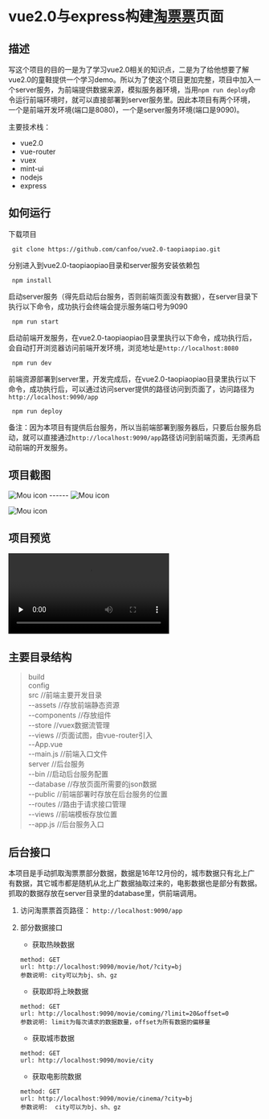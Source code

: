 # vue2.0与express构建[淘票票](https://h5.m.taobao.com/app/movie/pages/index/index.html?from=def&spm=a1z2r.7661912.h5-movie-list.121&sqm=a1z2r.7661912.1.1&bottomtab=show)页面
## 描述
写这个项目的目的一是为了学习vue2.0相关的知识点，二是为了给他想要了解vue2.0的童鞋提供一个学习demo。所以为了使这个项目更加完整，项目中加入一个server服务，为前端提供数据来源，模拟服务器环境，当用`npm run deploy`命令运行前端环境时，就可以直接部署到server服务里。因此本项目有两个环境，一个是前端开发环境(端口是8080)，一个是server服务环境(端口是9090)。

主要技术栈：<br/>
- vue2.0
- vue-router
- vuex
- mint-ui
- nodejs
- express
	
## 如何运行
下载项目
```
 git clone https://github.com/canfoo/vue2.0-taopiaopiao.git
```
 分别进入到vue2.0-taopiaopiao目录和server服务安装依赖包
```
 npm install
```
启动server服务（得先启动后台服务，否则前端页面没有数据），在server目录下执行以下命令，成功执行会终端会提示服务端口号为9090
```
 npm run start
```
启动前端开发服务，在vue2.0-taopiaopiao目录里执行以下命令，成功执行后，会自动打开浏览器访问前端开发环境，浏览地址是`http://localhost:8080`
```
 npm run dev
```
前端资源部署到server里，开发完成后，在vue2.0-taopiaopiao目录里执行以下命令，成功执行后，可以通过访问server提供的路径访问到页面了，访问路径为`http://localhost:9090/app`
```
 npm run deploy
```

备注：因为本项目有提供后台服务，所以当前端部署到服务器后，只要后台服务启动，就可以直接通过`http://localhost:9090/app`路径访问到前端页面，无须再启动前端的开发服务。

## 项目截图
![Mou icon](./Screenshots/1.png) ------
![Mou icon](./Screenshots/2.png) 


![Mou icon](./Screenshots/3.png)

## 项目预览
<video id="video" autoplay="autoplay" controls="" preload="none" style="width: 320px; height: auto">
      <source id="mp4" src="http://oimfqqetv.bkt.clouddn.com/tpp-video.mp4">
</video>

## 主要目录结构
> build  
> config <br/>
> src  //前端主要开发目录<br/>
>  --assets  //存放前端静态资源<br/>
>  --components  //存放组件<br/>
>  --store  //vuex数据流管理<br/>
>  --views  //页面试图，由vue-router引入<br/>
>  --App.vue <br/>
>  --main.js  //前端入口文件<br/>
>server  //后台服务<br/>
>  --bin  //启动后台服务配置<br/>
>  --database  //存放页面所需要的json数据<br/>
>  --public  //前端部署时存放在后台服务的位置<br/>
>  --routes  //路由于请求接口管理<br/>
>  --views  //前端模板存放位置<br/>
>  --app.js  //后台服务入口<br/>

## 后台接口
本项目是手动抓取淘票票部分数据，数据是16年12月份的，城市数据只有北上广有数据，其它城市都是随机从北上广数据抽取过来的，电影数据也是部分有数据。抓取的数据存放在server目录里的database里，供前端调用。

1. 访问淘票票首页路径： `http://localhost:9090/app`

2. 部分数据接口
	- 获取热映数据 
	```
	method: GET
 	url: http://localhost:9090/movie/hot/?city=bj
 	参数说明: city可以为bj、sh、gz
	```
	- 获取即将上映数据 
	```
	method: GET
 	url: http://localhost:9090/movie/coming/?limit=20&offset=0
 	参数说明: limit为每次请求的数据数量，offset为所有数据的偏移量
	```
	- 获取城市数据
	```
	method: GET
 	url: http://localhost:9090/movie/city
	```
	- 获取电影院数据
	```
	method: GET
 	url: http://localhost:9090/movie/cinema/?city=bj
 	参数说明:  city可以为bj、sh、gz
	```
	
	
	